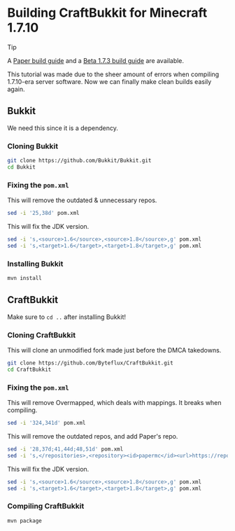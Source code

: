 # Building CraftBukkit for Minecraft 1.7.10

> [!TIP]
> A [Paper build guide](Paper-1.7.md) and a [Beta 1.7.3 build guide](CraftBukkit-b1.7.3.md) are available.

This tutorial was made due to the sheer amount of errors when compiling 1.7.10-era server software. Now we can finally make clean builds easily again.

## Bukkit

We need this since it is a dependency.

### Cloning Bukkit

```sh
git clone https://github.com/Bukkit/Bukkit.git
cd Bukkit
```

### Fixing the `pom.xml`

This will remove the outdated & unnecessary repos.

```sh
sed -i '25,38d' pom.xml
```

This will fix the JDK version.

```sh
sed -i 's,<source>1.6</source>,<source>1.8</source>,g' pom.xml
sed -i 's,<target>1.6</target>,<target>1.8</target>,g' pom.xml
```

### Installing Bukkit

```sh
mvn install
```

## CraftBukkit

Make sure to `cd ..` after installing Bukkit!

### Cloning CraftBukkit

This will clone an unmodified fork made just before the DMCA takedowns.

```sh
git clone https://github.com/Byteflux/CraftBukkit.git
cd CraftBukkit
```

### Fixing the `pom.xml`

This will remove Overmapped, which deals with mappings. It breaks when compiling.

```sh
sed -i '324,341d' pom.xml
```

This will remove the outdated repos, and add Paper's repo.

```sh
sed -i '28,37d;41,44d;48,51d' pom.xml
sed -i 's,</repositories>,<repository><id>papermc</id><url>https://repo.papermc.io/repository/maven-public/</url></repository></repositories>,g' pom.xml
```

This will fix the JDK version.

```sh
sed -i 's,<source>1.6</source>,<source>1.8</source>,g' pom.xml
sed -i 's,<target>1.6</target>,<target>1.8</target>,g' pom.xml
```

### Compiling CraftBukkit

```sh
mvn package
```
